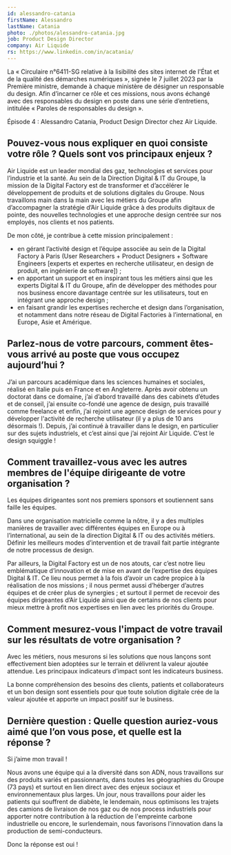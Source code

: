 ```yaml
---
id: alessandro-catania
firstName: Alessandro
lastName: Catania
photo: ./photos/alessandro-catania.jpg
job: Product Design Director
company: Air Liquide
rs: https://www.linkedin.com/in/acatania/
---
```


<p class="fr-text--lead">La «&nbsp;Circulaire n°6411-SG relative à la lisibilité des sites internet de l'État et de la qualité des démarches numériques&nbsp;», signée le 7 juillet 2023 par la Première ministre, demande à chaque ministère de désigner un responsable du design. Afin d’incarner ce rôle et ces missions, nous avons échangé avec des responsables du design en poste dans une série d’entretiens, intitulée «&nbsp;Paroles de responsables du design&nbsp;».</p><p class="fr-text--lead">Épisode 4&nbsp;: Alessandro Catania, <span lang="en">Product Design Director</span> chez Air&nbsp;Liquide.</p>

<h2 class="fr-h6">Pouvez-vous nous expliquer en quoi consiste votre rôle&nbsp;? Quels sont vos principaux enjeux&nbsp;?</h2>

Air&nbsp;Liquide est un leader mondial des gaz, technologies et services pour l’industrie et la santé. Au sein de la Direction Digital & <span lang="en">IT</span> du Groupe, la mission de la <span lang="en">Digital Factory</span> est de transformer et d’accélérer le développement de produits et de solutions digitales du Groupe. Nous travaillons main dans la main avec les métiers du Groupe afin d’accompagner la stratégie d’Air&nbsp;Liquide grâce à des produits digitaux de pointe, des nouvelles technologies et une approche design centrée sur nos employés, nos clients et nos patients.

De mon côté, je contribue à cette mission principalement&nbsp;:
- en gérant l’activité design et l’équipe associée au sein de la <span lang="en">Digital Factory</span> à Paris (User Researchers + Product Designers + Software Engineers [experts et expertes en recherche utilisateur, en design de produit, en ingénierie de software])&nbsp;;
- en apportant un support et en inspirant tous les métiers ainsi que les experts Digital & <span lang="en">IT</span> du Groupe, afin de développer des méthodes pour nos business encore davantage centrée sur les utilisateurs, tout en intégrant une approche design&nbsp;;
- en faisant grandir les expertises recherche et design dans l’organisation, et notamment dans notre réseau de <span lang="en">Digital Factories</span> à l’international, en Europe, Asie et Amérique.

<h2 class="fr-h6">Parlez-nous de votre parcours, comment êtes-vous arrivé au poste que vous occupez aujourd’hui&nbsp;?</h2>

J’ai un parcours académique dans les sciences humaines et sociales, réalisé en Italie puis en France et en Angleterre. Après avoir obtenu un doctorat dans ce domaine, j’ai d’abord travaillé dans des cabinets d’études et de conseil, j’ai ensuite co-fondé une agence de design, puis travaillé comme <span lang="en">freelance</span> et enfin, j’ai rejoint une agence design de services pour y développer l'activité de recherche utilisateur (il y a plus de 10 ans désormais&nbsp;!). Depuis, j’ai continué à travailler dans le design, en particulier sur des sujets industriels, et c’est ainsi que j’ai rejoint Air&nbsp;Liquide. C’est le design squiggle&nbsp;!

<h2 class="fr-h6">Comment travaillez-vous avec les autres membres de l'équipe dirigeante de votre organisation&nbsp;?</h2>

Les équipes dirigeantes sont nos premiers sponsors et soutiennent sans faille les équipes.

Dans une organisation matricielle comme la nôtre, il y a des multiples manières de travailler avec différentes équipes en Europe ou à l’international, au sein de la direction Digital & <span lang="en">IT</span> ou des activités métiers. Définir les meilleurs modes d’intervention et de travail fait partie intégrante de notre processus de design.

Par ailleurs, la <span lang="en">Digital Factory</span> est un de nos atouts, car c’est notre lieu emblématique d’innovation et de mise en avant de l’expertise des équipes Digital & <span lang="en">IT</span>. Ce lieu nous permet à la fois d’avoir un cadre propice à la réalisation de nos missions&nbsp;; il nous permet aussi d’héberger d’autres équipes et de créer plus de synergies&nbsp;; et surtout il permet de recevoir des équipes dirigeantes d’Air&nbsp;Liquide ainsi que de certains de nos clients pour mieux mettre à profit nos expertises en lien avec les priorités du Groupe.

<h2 class="fr-h6">Comment mesurez-vous l'impact de votre travail sur les résultats de votre organisation&nbsp;?</h2>

Avec les métiers, nous mesurons si les solutions que nous lançons sont effectivement bien adoptées sur le terrain et délivrent la valeur ajoutée attendue. Les principaux indicateurs d’impact sont les indicateurs business.

La bonne compréhension des besoins des clients, patients et collaborateurs et un bon design sont essentiels pour que toute solution digitale crée de la valeur ajoutée et apporte un impact positif sur le business.

<h2 class="fr-h6">Dernière question&nbsp;: Quelle question auriez-vous aimé que l’on vous pose, et quelle est la réponse&nbsp;?</h2>

Si j’aime mon travail&nbsp;! 

Nous avons une équipe qui a la diversité dans son ADN, nous travaillons sur des produits variés et passionnants, dans toutes les géographies du Groupe (73 pays) et surtout en lien direct avec des enjeux sociaux et environnementaux plus larges. Un jour, nous travaillons pour aider les patients qui souffrent de diabète, le lendemain, nous optimisons les trajets des camions de livraison de nos gaz ou de nos process industriels pour apporter notre contribution à la réduction de l'empreinte carbone industrielle ou encore, le surlendemain, nous favorisons l'innovation dans la production de semi-conducteurs.

Donc la réponse est oui&nbsp;!

